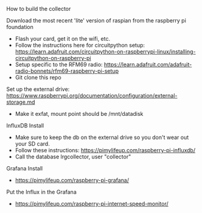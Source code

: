 How to build the collector

Download the most recent 'lite' version of raspian from the raspberry pi foundation
- Flash your card, get it on the wifi, etc.
- Follow the instructions here for circuitpython setup: https://learn.adafruit.com/circuitpython-on-raspberrypi-linux/installing-circuitpython-on-raspberry-pi
- Setup specific to the RFM69 radio: https://learn.adafruit.com/adafruit-radio-bonnets/rfm69-raspberry-pi-setup
- Git clone this repo

Set up the external drive: https://www.raspberrypi.org/documentation/configuration/external-storage.md
- Make it exfat, mount point should be /mnt/datadisk

InfluxDB Install
- Make sure to keep the db on the external drive so you don't wear out your SD card.
- Follow these instructions: https://pimylifeup.com/raspberry-pi-influxdb/
- Call the database lrgcollector, user "collector"

Grafana Install
- https://pimylifeup.com/raspberry-pi-grafana/

Put the Influx in the Grafana
- https://pimylifeup.com/raspberry-pi-internet-speed-monitor/

